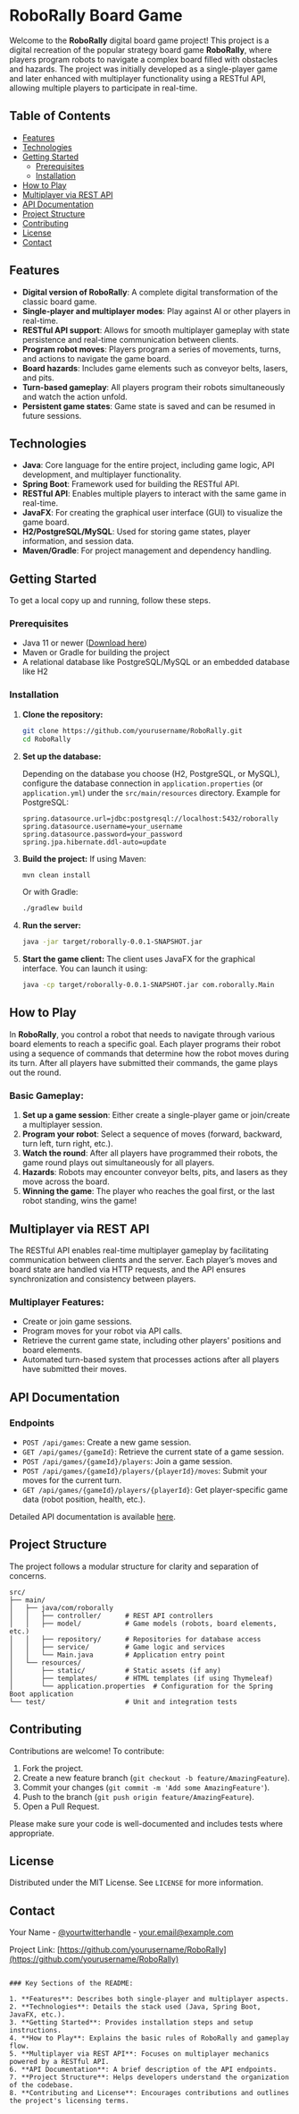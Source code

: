 
# RoboRally Board Game

Welcome to the **RoboRally** digital board game project! This project is a digital recreation of the popular strategy board game **RoboRally**, where players program robots to navigate a complex board filled with obstacles and hazards. The project was initially developed as a single-player game and later enhanced with multiplayer functionality using a RESTful API, allowing multiple players to participate in real-time.

## Table of Contents

- [Features](#features)
- [Technologies](#technologies)
- [Getting Started](#getting-started)
  - [Prerequisites](#prerequisites)
  - [Installation](#installation)
- [How to Play](#how-to-play)
- [Multiplayer via REST API](#multiplayer-via-rest-api)
- [API Documentation](#api-documentation)
- [Project Structure](#project-structure)
- [Contributing](#contributing)
- [License](#license)
- [Contact](#contact)

## Features

- **Digital version of RoboRally**: A complete digital transformation of the classic board game.
- **Single-player and multiplayer modes**: Play against AI or other players in real-time.
- **RESTful API support**: Allows for smooth multiplayer gameplay with state persistence and real-time communication between clients.
- **Program robot moves**: Players program a series of movements, turns, and actions to navigate the game board.
- **Board hazards**: Includes game elements such as conveyor belts, lasers, and pits.
- **Turn-based gameplay**: All players program their robots simultaneously and watch the action unfold.
- **Persistent game states**: Game state is saved and can be resumed in future sessions.

## Technologies

- **Java**: Core language for the entire project, including game logic, API development, and multiplayer functionality.
- **Spring Boot**: Framework used for building the RESTful API.
- **RESTful API**: Enables multiple players to interact with the same game in real-time.
- **JavaFX**: For creating the graphical user interface (GUI) to visualize the game board.
- **H2/PostgreSQL/MySQL**: Used for storing game states, player information, and session data.
- **Maven/Gradle**: For project management and dependency handling.

## Getting Started

To get a local copy up and running, follow these steps.

### Prerequisites

- Java 11 or newer ([Download here](https://www.oracle.com/java/technologies/javase-jdk11-downloads.html))
- Maven or Gradle for building the project
- A relational database like PostgreSQL/MySQL or an embedded database like H2

### Installation

1. **Clone the repository:**
   ```bash
   git clone https://github.com/yourusername/RoboRally.git
   cd RoboRally
   ```

2. **Set up the database:**

   Depending on the database you choose (H2, PostgreSQL, or MySQL), configure the database connection in `application.properties` (or `application.yml`) under the `src/main/resources` directory. Example for PostgreSQL:
   ```properties
   spring.datasource.url=jdbc:postgresql://localhost:5432/roborally
   spring.datasource.username=your_username
   spring.datasource.password=your_password
   spring.jpa.hibernate.ddl-auto=update
   ```

3. **Build the project:**
   If using Maven:
   ```bash
   mvn clean install
   ```
   Or with Gradle:
   ```bash
   ./gradlew build
   ```

4. **Run the server:**
   ```bash
   java -jar target/roborally-0.0.1-SNAPSHOT.jar
   ```

5. **Start the game client:**
   The client uses JavaFX for the graphical interface. You can launch it using:
   ```bash
   java -cp target/roborally-0.0.1-SNAPSHOT.jar com.roborally.Main
   ```

## How to Play

In **RoboRally**, you control a robot that needs to navigate through various board elements to reach a specific goal. Each player programs their robot using a sequence of commands that determine how the robot moves during its turn. After all players have submitted their commands, the game plays out the round.

### Basic Gameplay:

1. **Set up a game session**: Either create a single-player game or join/create a multiplayer session.
2. **Program your robot**: Select a sequence of moves (forward, backward, turn left, turn right, etc.).
3. **Watch the round**: After all players have programmed their robots, the game round plays out simultaneously for all players.
4. **Hazards**: Robots may encounter conveyor belts, pits, and lasers as they move across the board.
5. **Winning the game**: The player who reaches the goal first, or the last robot standing, wins the game!

## Multiplayer via REST API

The RESTful API enables real-time multiplayer gameplay by facilitating communication between clients and the server. Each player’s moves and board state are handled via HTTP requests, and the API ensures synchronization and consistency between players.

### Multiplayer Features:
- Create or join game sessions.
- Program moves for your robot via API calls.
- Retrieve the current game state, including other players' positions and board elements.
- Automated turn-based system that processes actions after all players have submitted their moves.

## API Documentation

### Endpoints

- `POST /api/games`: Create a new game session.
- `GET /api/games/{gameId}`: Retrieve the current state of a game session.
- `POST /api/games/{gameId}/players`: Join a game session.
- `POST /api/games/{gameId}/players/{playerId}/moves`: Submit your moves for the current turn.
- `GET /api/games/{gameId}/players/{playerId}`: Get player-specific game data (robot position, health, etc.).

Detailed API documentation is available [here](path/to/api-docs).

## Project Structure

The project follows a modular structure for clarity and separation of concerns.

```
src/
├── main/
│   ├── java/com/roborally
│   │   ├── controller/      # REST API controllers
│   │   ├── model/           # Game models (robots, board elements, etc.)
│   │   ├── repository/      # Repositories for database access
│   │   ├── service/         # Game logic and services
│   │   └── Main.java        # Application entry point
│   └── resources/
│       ├── static/          # Static assets (if any)
│       ├── templates/       # HTML templates (if using Thymeleaf)
│       └── application.properties  # Configuration for the Spring Boot application
└── test/                    # Unit and integration tests
```

## Contributing

Contributions are welcome! To contribute:

1. Fork the project.
2. Create a new feature branch (`git checkout -b feature/AmazingFeature`).
3. Commit your changes (`git commit -m 'Add some AmazingFeature'`).
4. Push to the branch (`git push origin feature/AmazingFeature`).
5. Open a Pull Request.

Please make sure your code is well-documented and includes tests where appropriate.

## License

Distributed under the MIT License. See `LICENSE` for more information.

## Contact

Your Name - [@yourtwitterhandle](https://twitter.com/yourtwitterhandle) - your.email@example.com

Project Link: [https://github.com/yourusername/RoboRally](https://github.com/yourusername/RoboRally)
```

### Key Sections of the README:

1. **Features**: Describes both single-player and multiplayer aspects.
2. **Technologies**: Details the stack used (Java, Spring Boot, JavaFX, etc.).
3. **Getting Started**: Provides installation steps and setup instructions.
4. **How to Play**: Explains the basic rules of RoboRally and gameplay flow.
5. **Multiplayer via REST API**: Focuses on multiplayer mechanics powered by a RESTful API.
6. **API Documentation**: A brief description of the API endpoints.
7. **Project Structure**: Helps developers understand the organization of the codebase.
8. **Contributing and License**: Encourages contributions and outlines the project's licensing terms.
